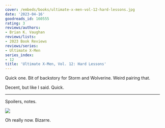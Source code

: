 ```yaml
---
cover: /embeds/books/ultimate-x-men-vol-12-hard-lessons.jpg
date: '2023-04-16'
goodreads_id: 160555
rating: 3
reviews/authors:
- Brian K. Vaughan
reviews/lists:
- 2023 Book Reviews
reviews/series:
- Ultimate X-Men
series_index:
- 12
title: 'Ultimate X-Men, Vol. 12: Hard Lessons'
---
```

Quick one. Bit of backstory for Storm and Wolverine. Weird pairing that. 

Decent, but like I said. Quick. 

<!--more-->

---



Spoilers, notes. 

![](/embeds/books/attachments/ultimate-x-man-v12-textbundle-124e6f.png)

Oh really now. Bizarre. 


